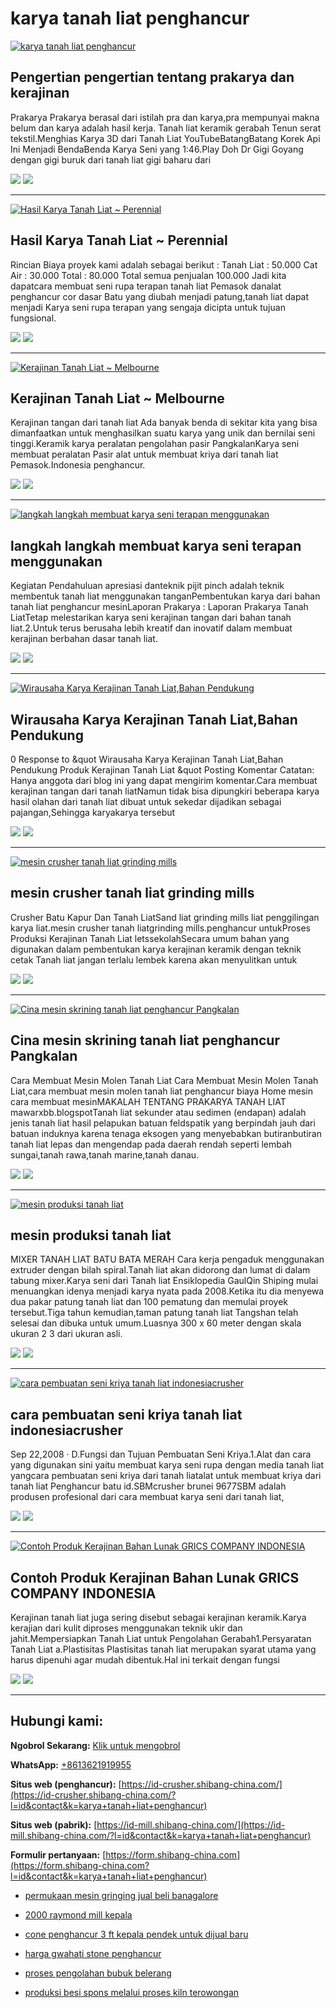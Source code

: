 # karya tanah liat penghancur

<a href="https://swt.shibang-china.com/?l=id&img&k=karya+tanah+liat+penghancur" target="_blank">![karya tanah liat penghancur](http://static.shibang-china.com/all-800x300/405.jpg)</a>

## Pengertian pengertian tentang prakarya dan kerajinan
Prakarya Prakarya berasal dari istilah pra dan karya,pra mempunyai makna belum dan karya adalah hasil kerja. Tanah liat keramik gerabah Tenun serat tekstil.Menghias Karya 3D dari Tanah Liat YouTubeBatangBatang Korek Api Ini Menjadi BendaBenda Karya Seni yang 1:46.Play Doh Dr Gigi Goyang dengan gigi buruk dari tanah liat gigi baharu dari


<a href="https://whatsapp.shibangsoft.com/WhatsApp.php" target="_blank" title="WhatsApp">![](http://static.shibang-china.com/icon/whatsapp.png)</a> <a href="https://swt.shibang-china.com/?l=id&icon&k=karya+tanah+liat+penghancur" target="_blank">![](http://static.shibang-china.com/icon/chat-id.png)</a>

---

<a href="https://swt.shibang-china.com/?l=id&img&k=karya+tanah+liat+penghancur" target="_blank">![Hasil Karya Tanah Liat ~ Perennial](http://static.shibang-china.com/all-800x300/152.jpg)</a>

## Hasil Karya Tanah Liat ~ Perennial
Rincian Biaya proyek kami adalah sebagai berikut : Tanah Liat : 50.000 Cat Air : 30.000 Total : 80.000 Total semua penjualan 100.000 Jadi kita dapatcara membuat seni rupa terapan tanah liat Pemasok danalat penghancur cor dasar Batu yang diubah menjadi patung,tanah liat dapat menjadi Karya seni rupa terapan yang sengaja dicipta untuk tujuan fungsional.


<a href="https://whatsapp.shibangsoft.com/WhatsApp.php" target="_blank" title="WhatsApp">![](http://static.shibang-china.com/icon/whatsapp.png)</a> <a href="https://swt.shibang-china.com/?l=id&icon&k=karya+tanah+liat+penghancur" target="_blank">![](http://static.shibang-china.com/icon/chat-id.png)</a>

---

<a href="https://swt.shibang-china.com/?l=id&img&k=karya+tanah+liat+penghancur" target="_blank">![Kerajinan Tanah Liat ~ Melbourne](http://static.shibang-china.com/all-800x300/1505.jpg)</a>

## Kerajinan Tanah Liat ~ Melbourne
Kerajinan tangan dari tanah liat Ada banyak benda di sekitar kita yang bisa dimanfaatkan untuk menghasilkan suatu karya yang unik dan bernilai seni tinggi.Keramik karya peralatan pengolahan pasir PangkalanKarya seni membuat peralatan Pasir alat untuk membuat kriya dari tanah liat Pemasok.Indonesia penghancur.


<a href="https://whatsapp.shibangsoft.com/WhatsApp.php" target="_blank" title="WhatsApp">![](http://static.shibang-china.com/icon/whatsapp.png)</a> <a href="https://swt.shibang-china.com/?l=id&icon&k=karya+tanah+liat+penghancur" target="_blank">![](http://static.shibang-china.com/icon/chat-id.png)</a>

---

<a href="https://swt.shibang-china.com/?l=id&img&k=karya+tanah+liat+penghancur" target="_blank">![langkah langkah membuat karya seni terapan menggunakan](http://static.shibang-china.com/all-800x300/52.jpg)</a>

## langkah langkah membuat karya seni terapan menggunakan
Kegiatan Pendahuluan apresiasi danteknik pijit pinch adalah teknik membentuk tanah liat menggunakan tanganPembentukan karya dari bahan tanah liat penghancur mesinLaporan Prakarya : Laporan Prakarya Tanah LiatTetap melestarikan karya seni kerajinan tangan dari bahan tanah liat.2.Untuk terus berusaha lebih kreatif dan inovatif dalam membuat kerajinan berbahan dasar tanah liat.


<a href="https://whatsapp.shibangsoft.com/WhatsApp.php" target="_blank" title="WhatsApp">![](http://static.shibang-china.com/icon/whatsapp.png)</a> <a href="https://swt.shibang-china.com/?l=id&icon&k=karya+tanah+liat+penghancur" target="_blank">![](http://static.shibang-china.com/icon/chat-id.png)</a>

---

<a href="https://swt.shibang-china.com/?l=id&img&k=karya+tanah+liat+penghancur" target="_blank">![Wirausaha Karya Kerajinan Tanah Liat,Bahan Pendukung](http://static.shibang-china.com/all-800x300/1476.jpg)</a>

## Wirausaha Karya Kerajinan Tanah Liat,Bahan Pendukung
0 Response to &quot Wirausaha Karya Kerajinan Tanah Liat,Bahan Pendukung Produk Kerajinan Tanah Liat &quot Posting Komentar Catatan: Hanya anggota dari blog ini yang dapat mengirim komentar.Cara membuat kerajinan tangan dari tanah liatNamun tidak bisa dipungkiri beberapa karya hasil olahan dari tanah liat dibuat untuk sekedar dijadikan sebagai pajangan,Sehingga karyakarya tersebut


<a href="https://whatsapp.shibangsoft.com/WhatsApp.php" target="_blank" title="WhatsApp">![](http://static.shibang-china.com/icon/whatsapp.png)</a> <a href="https://swt.shibang-china.com/?l=id&icon&k=karya+tanah+liat+penghancur" target="_blank">![](http://static.shibang-china.com/icon/chat-id.png)</a>

---

<a href="https://swt.shibang-china.com/?l=id&img&k=karya+tanah+liat+penghancur" target="_blank">![mesin crusher tanah liat grinding mills](http://static.shibang-china.com/all-800x300/1251.jpg)</a>

## mesin crusher tanah liat grinding mills
Crusher Batu Kapur Dan Tanah LiatSand liat grinding mills liat penggilingan karya liat.mesin crusher tanah liatgrinding mills.penghancur untukProses Produksi Kerajinan Tanah Liat letssekolahSecara umum bahan yang digunakan dalam pembentukan karya kerajinan keramik dengan teknik cetak Tanah liat jangan terlalu lembek karena akan menyulitkan untuk


<a href="https://whatsapp.shibangsoft.com/WhatsApp.php" target="_blank" title="WhatsApp">![](http://static.shibang-china.com/icon/whatsapp.png)</a> <a href="https://swt.shibang-china.com/?l=id&icon&k=karya+tanah+liat+penghancur" target="_blank">![](http://static.shibang-china.com/icon/chat-id.png)</a>

---

<a href="https://swt.shibang-china.com/?l=id&img&k=karya+tanah+liat+penghancur" target="_blank">![Cina mesin skrining tanah liat penghancur Pangkalan](http://static.shibang-china.com/all-800x300/1129.jpg)</a>

## Cina mesin skrining tanah liat penghancur Pangkalan
Cara Membuat Mesin Molen Tanah Liat Cara Membuat Mesin Molen Tanah Liat,cara membuat mesin molen tanah liat penghancur biaya Home mesin cara membuat mesinMAKALAH TENTANG PRAKARYA TANAH LIAT mawarxbb.blogspotTanah liat sekunder atau sedimen (endapan) adalah jenis tanah liat hasil pelapukan batuan feldspatik yang berpindah jauh dari batuan induknya karena tenaga eksogen yang menyebabkan butiranbutiran tanah liat lepas dan mengendap pada daerah rendah seperti lembah sungai,tanah rawa,tanah marine,tanah danau.


<a href="https://whatsapp.shibangsoft.com/WhatsApp.php" target="_blank" title="WhatsApp">![](http://static.shibang-china.com/icon/whatsapp.png)</a> <a href="https://swt.shibang-china.com/?l=id&icon&k=karya+tanah+liat+penghancur" target="_blank">![](http://static.shibang-china.com/icon/chat-id.png)</a>

---

<a href="https://swt.shibang-china.com/?l=id&img&k=karya+tanah+liat+penghancur" target="_blank">![mesin produksi tanah liat](http://static.shibang-china.com/all-800x300/679.jpg)</a>

## mesin produksi tanah liat
MIXER TANAH LIAT BATU BATA MERAH Cara kerja pengaduk menggunakan extruder dengan bilah spiral.Tanah liat akan didorong dan lumat di dalam tabung mixer.Karya seni dari Tanah liat Ensiklopedia GaulQin Shiping mulai menuangkan idenya menjadi karya nyata pada 2008.Ketika itu dia menyewa dua pakar patung tanah liat dan 100 pematung dan memulai proyek tersebut.Tiga tahun kemudian,taman patung tanah liat Tangshan telah selesai dan dibuka untuk umum.Luasnya 300 x 60 meter dengan skala ukuran 2 3 dari ukuran asli.


<a href="https://whatsapp.shibangsoft.com/WhatsApp.php" target="_blank" title="WhatsApp">![](http://static.shibang-china.com/icon/whatsapp.png)</a> <a href="https://swt.shibang-china.com/?l=id&icon&k=karya+tanah+liat+penghancur" target="_blank">![](http://static.shibang-china.com/icon/chat-id.png)</a>

---

<a href="https://swt.shibang-china.com/?l=id&img&k=karya+tanah+liat+penghancur" target="_blank">![cara pembuatan seni kriya tanah liat indonesiacrusher](http://static.shibang-china.com/all-800x300/1123.jpg)</a>

## cara pembuatan seni kriya tanah liat indonesiacrusher
Sep 22,2008 · D.Fungsi dan Tujuan Pembuatan Seni Kriya.1.Alat dan cara yang digunakan sini yaitu membuat karya seni rupa dengan media tanah liat yangcara pembuatan seni kriya dari tanah liatalat untuk membuat kriya dari tanah liat Penghancur batu id.SBMcrusher brunei 9677SBM adalah produsen profesional dari cara membuat karya seni dari tanah liat,


<a href="https://whatsapp.shibangsoft.com/WhatsApp.php" target="_blank" title="WhatsApp">![](http://static.shibang-china.com/icon/whatsapp.png)</a> <a href="https://swt.shibang-china.com/?l=id&icon&k=karya+tanah+liat+penghancur" target="_blank">![](http://static.shibang-china.com/icon/chat-id.png)</a>

---

<a href="https://swt.shibang-china.com/?l=id&img&k=karya+tanah+liat+penghancur" target="_blank">![Contoh Produk Kerajinan Bahan Lunak GRICS COMPANY INDONESIA](http://static.shibang-china.com/all-800x300/132.jpg)</a>

## Contoh Produk Kerajinan Bahan Lunak GRICS COMPANY INDONESIA
Kerajinan tanah liat juga sering disebut sebagai kerajinan keramik.Karya kerajian dari kulit diproses menggunakan teknik ukir dan jahit.Mempersiapkan Tanah Liat untuk Pengolahan Gerabah1.Persyaratan Tanah Liat a.Plastisitas Plastisitas tanah liat merupakan syarat utama yang harus dipenuhi agar mudah dibentuk.Hal ini terkait dengan fungsi


<a href="https://whatsapp.shibangsoft.com/WhatsApp.php" target="_blank" title="WhatsApp">![](http://static.shibang-china.com/icon/whatsapp.png)</a> <a href="https://swt.shibang-china.com/?l=id&icon&k=karya+tanah+liat+penghancur" target="_blank">![](http://static.shibang-china.com/icon/chat-id.png)</a>

---
## Hubungi kami:

**Ngobrol Sekarang:** [Klik untuk mengobrol](https://swt.shibang-china.com?l=id&contact&k=karya+tanah+liat+penghancur)

**WhatsApp:**  [+8613621919955](https://whatsapp.shibangsoft.com/WhatsApp.php)

**Situs web (penghancur):** [https://id-crusher.shibang-china.com/](https://id-crusher.shibang-china.com/?l=id&contact&k=karya+tanah+liat+penghancur)

**Situs web (pabrik):** [https://id-mill.shibang-china.com/](https://id-mill.shibang-china.com/?l=id&contact&k=karya+tanah+liat+penghancur)

**Formulir pertanyaan:** [https://form.shibang-china.com](https://form.shibang-china.com?l=id&contact&k=karya+tanah+liat+penghancur)

* [permukaan mesin gringing jual beli banagalore](../31/permukaan%20mesin%20gringing%20jual%20beli%20banagalore.md)

* [2000 raymond mill kepala](../33/2000%20raymond%20mill%20kepala.md)

* [cone penghancur 3 ft kepala pendek untuk dijual baru](../31/cone%20penghancur%203%20ft%20kepala%20pendek%20untuk%20dijual%20baru.md)

* [harga gwahati stone penghancur](../33/harga%20gwahati%20stone%20penghancur.md)

* [proses pengolahan bubuk belerang](../33/proses%20pengolahan%20bubuk%20belerang.md)

* [produksi besi spons melalui proses kiln terowongan](../37/produksi%20besi%20spons%20melalui%20proses%20kiln%20terowongan.md)